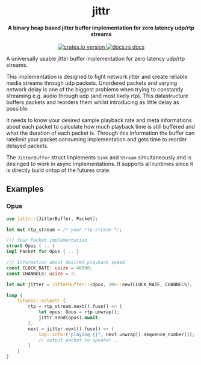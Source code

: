 <h1 align="center">jittr</h1>
<div align="center">
  <strong>
    A binary heap based jitter buffer implementation for zero latency udp/rtp streams
  </strong>
</div>
<br />
<div align="center">
  <a href="https://crates.io/crates/jittr">
    <img src="https://img.shields.io/crates/v/jittr.svg?style=flat-square"
    alt="crates.io version" />
  </a>
  <a href="https://docs.rs/jittr">
    <img src="https://img.shields.io/badge/docs-latest-blue.svg?style=flat-square"
      alt="docs.rs docs" />
  </a>
</div>

A universally usable jitter buffer implementation for zero latency udp/rtp streams.

This implementation is designed to fight network jitter and create reliable
media streams through udp packets. Unordered packets and varying network delay
is one of the biggest problems when trying to constantly streaming e.g. audio
through udp (and most likely rtp). This datastructure buffers packets and
reorders them whilst introducing as little delay as possible.

It needs to know your desired sample playback rate and meta informations about
each packet to calculate how much playback time is still buffered and what the
duration of each packet is. Through this information the buffer can ratelimit
your packet consuming implementation and gets time to reorder delayed packets.

The `JitterBuffer` struct implements `Sink` and `Stream` simultaneously and is
desinged to work in async implementations. It supports all runtimes since it is
directly build ontop of the futures crate.

## Examples

### Opus 

```rust
use jittr::{JitterBuffer, Packet};

let mut rtp_stream = /* your rtp stream */;

/// Your Packet implementation
struct Opus { .. }
impl Packet for Opus { .. }

/// Information about desired playback speed
const CLOCK_RATE: usize = 48000;
const CHANNELS: usize = 2;

let mut jitter = JitterBuffer::<Opus, 20>::new(CLOCK_RATE, CHANNELS);

loop {
    futures::select! {
        rtp = rtp_stream.next().fuse() => {
            let opus: Opus = rtp.unwrap();
            jittr.send(opus).await;
        },
        next = jitter.next().fuse() => {
            log::info!("playing {}", next.unwrap().sequence_number());
            // output packet to speaker ..
        }
    }
}
```
